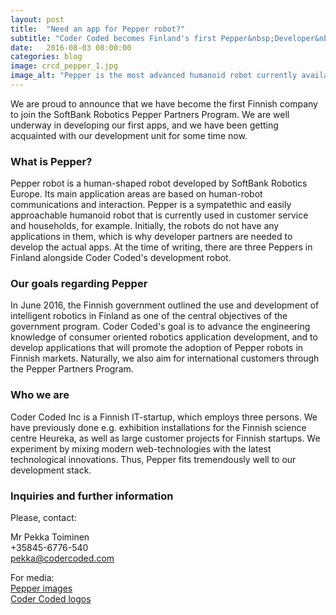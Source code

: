 ```yaml
---
layout: post
title:  "Need an app for Pepper robot?"
subtitle: "Coder Coded becomes Finland's first Pepper&nbsp;Developer&nbsp;Partner"
date:   2016-08-03 08:00:00
categories: blog
image: crcd_pepper_1.jpg
image_alt: "Pepper is the most advanced humanoid robot currently available"
---
```


We are proud to announce that we have become the first Finnish company to join the SoftBank Robotics Pepper Partners Program. We are well underway in developing our first apps, and we have been getting acquainted with our development unit for some time now.

### What is Pepper?

Pepper robot is a human-shaped robot developed by SoftBank Robotics Europe. Its main application areas are based on human-robot communications and interaction. Pepper is a sympatethic and easily approachable humanoid robot that is currently used in customer service and households, for example. Initially, the robots do not have any applications in them, which is why developer partners are needed to develop the actual apps. At the time of writing, there are three Peppers in Finland alongside Coder Coded's development robot.

### Our goals regarding Pepper

In June 2016, the Finnish government outlined the use and development of intelligent robotics in Finland as one of the central objectives of the government program. Coder Coded's goal is to advance the engineering knowledge of consumer oriented robotics application development, and to develop applications that will promote the adoption of Pepper robots in Finnish markets. Naturally, we also aim for international customers through the Pepper Partners Program.

### Who we are

Coder Coded Inc is a Finnish IT-startup, which employs three persons. We have previously done e.g. exhibition installations for the Finnish science centre Heureka, as well as large customer projects for Finnish startups. We experiment by mixing modern web-technologies with the latest technological innovations. Thus, Pepper fits tremendously well to our development stack.

### Inquiries and further information

Please, contact:

Mr Pekka Toiminen  
+35845-6776-540  
pekka@codercoded.com

For media:  
[Pepper images](https://www.codercoded.com/crcd_pepper_images.zip)  
[Coder Coded logos](https://www.codercoded.com/crcd_logos.zip)
